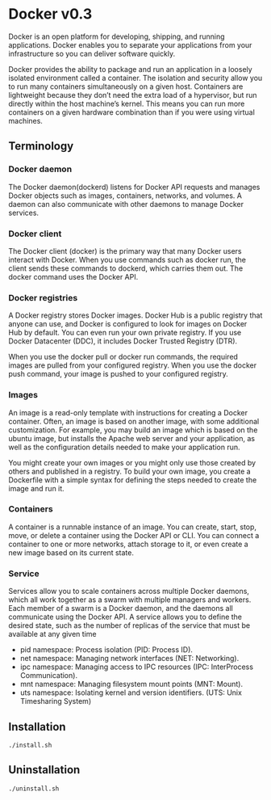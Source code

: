 # Docker v0.3

Docker is an open platform for developing, shipping, and running applications. Docker enables you to separate your applications from your infrastructure so you can deliver software quickly.

Docker provides the ability to package and run an application in a loosely isolated environment called a container. The isolation and security allow you to run many containers simultaneously on a given host. Containers are lightweight because they don’t need the extra load of a hypervisor, but run directly within the host machine’s kernel. This means you can run more containers on a given hardware combination than if you were using virtual machines.

## Terminology

### Docker daemon

The Docker daemon(dockerd) listens for Docker API requests and manages Docker objects such as images, containers, networks, and volumes. A daemon can also communicate with other daemons to manage Docker services.

### Docker client

The Docker client (docker) is the primary way that many Docker users interact with Docker. When you use commands such as docker run, the client sends these commands to dockerd, which carries them out. The docker command uses the Docker API.

### Docker registries

A Docker registry stores Docker images. Docker Hub is a public registry that anyone can use, and Docker is configured to look for images on Docker Hub by default. You can even run your own private registry. If you use Docker Datacenter (DDC), it includes Docker Trusted Registry (DTR).

When you use the docker pull or docker run commands, the required images are pulled from your configured registry. When you use the docker push command, your image is pushed to your configured registry.

### Images

An image is a read-only template with instructions for creating a Docker container. Often, an image is based on another image, with some additional customization. For example, you may build an image which is based on the ubuntu image, but installs the Apache web server and your application, as well as the configuration details needed to make your application run.

You might create your own images or you might only use those created by others and published in a registry. To build your own image, you create a Dockerfile with a simple syntax for defining the steps needed to create the image and run it.

### Containers

A container is a runnable instance of an image. You can create, start, stop, move, or delete a container using the Docker API or CLI. You can connect a container to one or more networks, attach storage to it, or even create a new image based on its current state.

### Service

Services allow you to scale containers across multiple Docker daemons, which all work together as a swarm with multiple managers and workers. Each member of a swarm is a Docker daemon, and the daemons all communicate using the Docker API. A service allows you to define the desired state, such as the number of replicas of the service that must be available at any given time

- pid namespace: Process isolation (PID: Process ID).
- net namespace: Managing network interfaces (NET: Networking).
- ipc namespace: Managing access to IPC resources (IPC: InterProcess Communication).
- mnt namespace: Managing filesystem mount points (MNT: Mount).
- uts namespace: Isolating kernel and version identifiers. (UTS: Unix Timesharing System)

## Installation
```
./install.sh
```

## Uninstallation
```
./uninstall.sh
```
